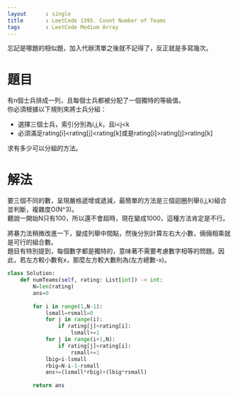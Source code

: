 ```yaml
--- 
layout      : single
title       : LeetCode 1395. Count Number of Teams
tags        : LeetCode Medium Array
---
```

忘記是哪題的相似題，加入代辦清單之後就不記得了，反正就是多寫幾次。

# 題目
有n個士兵排成一列，且每個士兵都被分配了一個獨特的等級值。  
你必須根據以下規則來將士兵分組：  
- 選擇三個士兵，索引分別為i,j,k，且i<j<k
- 必須滿足rating[i]<rating[j]<rating[k]或是rating[i]>rating[j]>rating[k]

求有多少可以分組的方法。

# 解法
要三個不同的數，呈現嚴格遞增或遞減，最簡單的方法是三個迴圈列舉(i,j,k)組合並判斷，複雜度O(N^3)。  
聽說一開始N只有100，所以還不會超時，現在變成1000，這種方法肯定是不行。  

將暴力法稍微改進一下，變成列舉中間點，然後分別計算左右大小數，倆倆相乘就是可行的組合數。  
題目有特別提到，每個數字都是獨特的，意味著不需要考慮數字相等的問題。因此，若左方較小數有x，那麼左方較大數則為(左方總數-x)。

```python
class Solution:
    def numTeams(self, rating: List[int]) -> int:
        N=len(rating)
        ans=0
        
        for i in range(1,N-1):
            lsmall=rsmall=0
            for j in range(i):
                if rating[j]<rating[i]:
                    lsmall+=1
            for j in range(i+1,N):
                if rating[j]<rating[i]:
                    rsmall+=1
            lbig=i-lsmall
            rbig=N-i-1-rsmall
            ans+=(lsmall*rbig)+(lbig*rsmall)
            
        return ans
```
